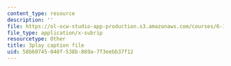 ```yaml
---
content_type: resource
description: ''
file: https://ol-ocw-studio-app-production.s3.amazonaws.com/courses/6-172-performance-engineering-of-software-systems-fall-2018/58b60745048f538b869a7f3eebb37f12_o7h_sYMk_oc.vtt
file_type: application/x-subrip
resourcetype: Other
title: 3play caption file
uid: 58b60745-048f-538b-869a-7f3eebb37f12
---
```

